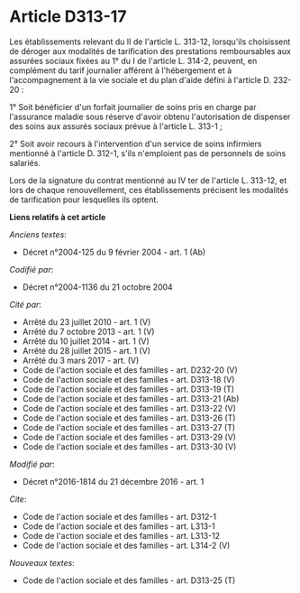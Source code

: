 # Article D313-17

Les établissements relevant du II de l'article L. 313-12, lorsqu'ils choisissent de déroger aux modalités de tarification des
prestations remboursables aux assurées sociaux fixées au 1° du I de l'article L. 314-2, peuvent, en complément du tarif
journalier afférent à l'hébergement et à l'accompagnement à la vie sociale et du plan d'aide défini à l'article D. 232-20 : 

1° Soit bénéficier d'un forfait journalier de soins pris en charge par l'assurance maladie sous réserve d'avoir obtenu
l'autorisation de dispenser des soins aux assurés sociaux prévue à l'article L. 313-1 ; 

2° Soit avoir recours à l'intervention d'un service de soins infirmiers mentionné à l'article D. 312-1, s'ils n'emploient pas
de personnels de soins salariés. 

Lors de la signature du contrat mentionné au IV ter de l'article L. 313-12, et lors de chaque renouvellement, ces
établissements précisent les modalités de tarification pour lesquelles ils optent.

**Liens relatifs à cet article**

_Anciens textes_:

  - Décret n°2004-125 du 9 février 2004 - art. 1 (Ab)

_Codifié par_:

  - Décret n°2004-1136 du 21 octobre 2004

_Cité par_:

  - Arrêté du 23 juillet 2010 - art. 1 (V)
  - Arrêté du 7 octobre 2013 - art. 1 (V)
  - Arrêté du 10 juillet 2014 - art. 1 (V)
  - Arrêté du 28 juillet 2015 - art. 1 (V)
  - Arrêté du 3 mars 2017 - art. (V)
  - Code de l'action sociale et des familles - art. D232-20 (V)
  - Code de l'action sociale et des familles - art. D313-18 (V)
  - Code de l'action sociale et des familles - art. D313-19 (T)
  - Code de l'action sociale et des familles - art. D313-21 (Ab)
  - Code de l'action sociale et des familles - art. D313-22 (V)
  - Code de l'action sociale et des familles - art. D313-26 (T)
  - Code de l'action sociale et des familles - art. D313-27 (T)
  - Code de l'action sociale et des familles - art. D313-29 (V)
  - Code de l'action sociale et des familles - art. D313-30 (V)

_Modifié par_:

  - Décret n°2016-1814 du 21 décembre 2016 - art. 1

_Cite_:

  - Code de l'action sociale et des familles - art. D312-1
  - Code de l'action sociale et des familles - art. L313-1
  - Code de l'action sociale et des familles - art. L313-12
  - Code de l'action sociale et des familles - art. L314-2 (V)

_Nouveaux textes_:

  - Code de l'action sociale et des familles - art. D313-25 (T)
